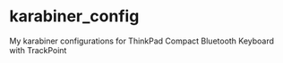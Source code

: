 # karabiner_config
My karabiner configurations for ThinkPad Compact Bluetooth Keyboard with TrackPoint
